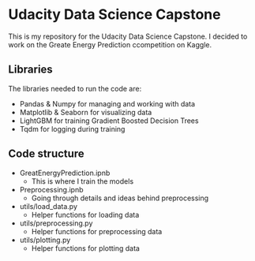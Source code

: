 # Udacity Data Science Capstone

This is my repository for the Udacity Data Science Capstone. I decided to work on the Greate Energy Prediction ccompetition on Kaggle.

## Libraries

The libraries needed to run the code are:
- Pandas & Numpy for managing and working with data
- Matplotlib & Seaborn for visualizing data
- LightGBM for training Gradient Boosted Decision Trees
- Tqdm for logging during training

## Code structure

* GreatEnergyPrediction.ipnb
  * This is where I train the models
* Preprocessing.ipnb
  * Going through details and ideas behind preprocessing
* utils/load_data.py
  * Helper functions for loading data 
* utils/preprocessing.py
  * Helper functions for preprocessing data
* utils/plotting.py
  * Helper functions for plotting data


